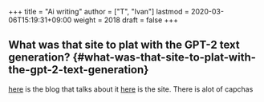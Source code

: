 +++
title = "Ai writing"
author = ["T", "Ivan"]
lastmod = 2020-03-06T15:19:31+09:00
weight = 2018
draft = false
+++

## What was that site to plat with the GPT-2 text generation? {#what-was-that-site-to-plat-with-the-gpt-2-text-generation}

[here](https://www.theverge.com/tldr/2019/5/13/18617449/ai-text-generator-openai-gpt-2-small-model-talktotransformer) is the blog that talks about it [here](https://talktotransformer.com/) is the site. There is
alot of capchas
